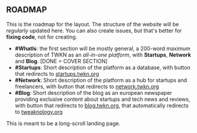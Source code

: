 ## ROADMAP

This is the roadmap for the layout.
The structure of the website will be *regularly* updated here. You can also create issues, but that's better for **fixing code**, not for creating.

+ **#WhatIs**: the first section will be mostly general, a 200-word maximum description of TWKN as an *all-in-one platform*, with **Startups**, **Network** and **Blog**. [DONE = COVER SECTION]
+ **#Startups**: Short description of the platform as a database, with button that redirects to [startups.twkn.org](http://startups.twkn.org)
+ **#Network**: Short description of the platform as a hub for startups and freelancers, with button that redirects to [network.twkn.org](http://network.twkn.org)
+ **#Blog**: Short description of the blog as an european newspaper providing exclusive content about startups and tech news and reviews, with button that redirects to [blog.twkn.org](http://blog.twkn.org), that automatically redirects to [tweaknology.org](http://tweaknology.org)


This is meant to be a long-scroll landing page.
